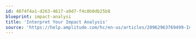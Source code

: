 ```yaml
---
id: 4074f4a1-d263-4617-a9d7-f4c8b0db25b8
blueprint: impact-analysi
title: 'Interpret Your Impact Analysis'
source: 'https://help.amplitude.com/hc/en-us/articles/20962963769499-Interpret-your-Impact-Analysis-chart'
---
```

